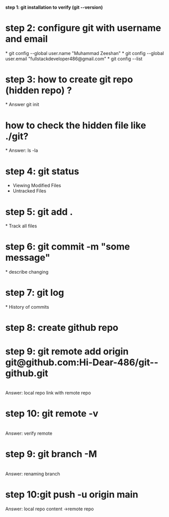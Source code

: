 <h4>step 1: git installation to verify (git --version)</h4>

<h1>step 2: configure git with username and email</h1>
* git config --global user.name "Muhammad Zeeshan"
* git config --global user.email "fullstackdeveloper486@gmail.com"
* git config --list

<h1>step 3: how to create git repo (hidden repo) ?</h1>
* Answer git init

<h1>how to check the hidden file like ./git?</h1>
* Answer: ls -la

<h1>step 4: git status</h1>

* Viewing Modified Files
* Untracked Files
  
<h1>step 5: git add .</h1>
* Track all files

<h1>step 6: git commit -m "some message"</h1>
* describe changing

<h1>step 7: git log</h1>
* History of commits

<h1>step 8: create github repo</h1>

<h1>step 9: git remote add origin git@github.com:Hi-Dear-486/git--github.git </h1>
         <br>
  Answer:     local repo link with  remote repo
        
<h1>step 10: git remote -v</h1>
         <br>
Answer:         verify remote     
         
<h1>step 9: git branch -M <newbranchname> </h1>
        <br>
Answer:     renaming branch
     
<h1>step 10:git push -u origin main  </h1>
Answer:         local repo content ->remote repo

